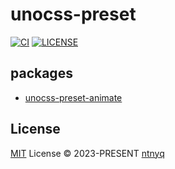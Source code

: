 # unocss-preset

[![CI](https://github.com/ntnyq/unocss-preset/workflows/CI/badge.svg)](https://github.com/ntnyq/unocss-preset/actions)
[![LICENSE](https://img.shields.io/github/license/ntnyq/unocss-preset.svg)](https://github.com/ntnyq/unocss-preset/blob/main/LICENSE)

## packages

- [unocss-preset-animate](./packages/preset-animate)

## License

[MIT](./LICENSE) License © 2023-PRESENT [ntnyq](https://github.com/ntnyq)
